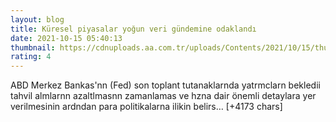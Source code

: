 ```yaml
--- 
layout: blog
title: Küresel piyasalar yoğun veri gündemine odaklandı
date: 2021-10-15 05:40:13
thumbnail: https://cdnuploads.aa.com.tr/uploads/Contents/2021/10/15/thumbs_b_c_97f133cc897ea182894afaef3ceb5da8.jpg?v=084142
rating: 4
---
```

ABD Merkez Bankas'nn (Fed) son toplant tutanaklarnda yatrmclarn bekledii tahvil almlarnn azaltlmasnn zamanlamas ve hzna dair önemli detaylara yer verilmesinin ardndan para politikalarna ilikin belirs… [+4173 chars]